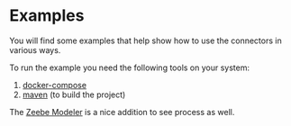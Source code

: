 # Examples

You will find some examples that help show how to use the connectors in various
ways.

To run the example you need the following tools on your system:

1. [docker-compose](https://docs.docker.com/compose/)
1. [maven](https://maven.apache.org/) (to build the project)

The [Zeebe Modeler](https://github.com/zeebe-io/zeebe-modeler/releases) is a nice addition to see 
process as well.
